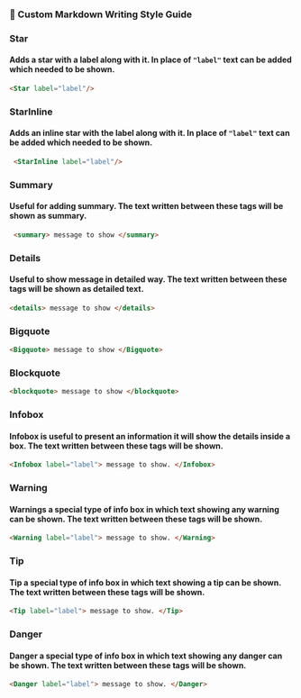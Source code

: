 ### 🚀 Custom Markdown Writing Style Guide

### **Star**

#### Adds a star with a label along with it. In place of `"label"` text can be added which needed to be shown. 

```markdown
<Star label="label"/>
```

### **StarInline**

#### Adds an inline star with the label along with it. In place of `"label"` text can be added which needed to be shown. 
```markdown
 <StarInline label="label"/>
```

### **Summary**
#### Useful for adding summary. The text written between these tags will be shown as summary.
 
```markdown
 <summary> message to show </summary>
```

### **Details**
#### Useful to show message in detailed way.  The text written between these tags will be shown as detailed text.
```markdown
<details> message to show </details>
```

### **Bigquote** 

```markdown
<Bigquote> message to show </Bigquote>
```

### **Blockquote**
 ```markdown
<blockquote> message to show </blockquote>
```

### **Infobox**
#### Infobox is useful to present an information it will show the details inside a box. The text written between these tags will be shown.

 ```markdown
<Infobox label="label"> message to show. </Infobox>
```

### **Warning**
#### Warnings a special type of info box in which text showing any warning can be shown. The text written between these tags will be shown.
```markdown
<Warning label="label"> message to show. </Warning>
```

### **Tip** 

#### Tip a special type of info box in which text showing a tip can be shown. The text written between these tags will be shown.
```markdown
<Tip label="label"> message to show. </Tip>
```

### **Danger** 

#### Danger a special type of info box in which text showing any danger can be shown. The text written between these tags will be shown.
```markdown
<Danger label="label"> message to show. </Danger>
```
